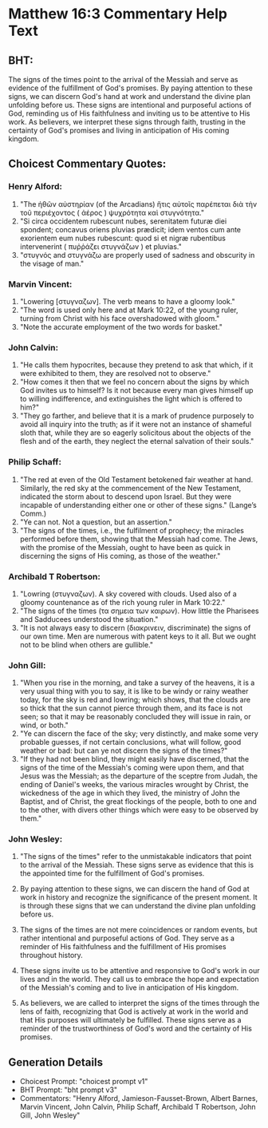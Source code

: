 # Matthew 16:3 Commentary Help Text

## BHT:
The signs of the times point to the arrival of the Messiah and serve as evidence of the fulfillment of God's promises. By paying attention to these signs, we can discern God's hand at work and understand the divine plan unfolding before us. These signs are intentional and purposeful actions of God, reminding us of His faithfulness and inviting us to be attentive to His work. As believers, we interpret these signs through faith, trusting in the certainty of God's promises and living in anticipation of His coming kingdom.

## Choicest Commentary Quotes:
### Henry Alford:
1. "The ἠθῶν αὐστηρίαν (of the Arcadians) ἥτις αὐτοῖς παρέπεται διὰ τὴν τοῦ περιέχοντος ( ἀέρος ) ψυχρότητα καὶ στυγνότητα." 
2. "Si circa occidentem rubescunt nubes, serenitatem futuræ diei spondent; concavus oriens pluvias prædicit; idem ventos cum ante exorientem eum nubes rubescunt: quod si et nigræ rubentibus intervenerint ( πυῤῥάζει στυγνάζων ) et pluvias." 
3. "στυγνός and στυγνάζω are properly used of sadness and obscurity in the visage of man."

### Marvin Vincent:
1. "Lowering [στυγναζων]. The verb means to have a gloomy look." 
2. "The word is used only here and at Mark 10:22, of the young ruler, turning from Christ with his face overshadowed with gloom." 
3. "Note the accurate employment of the two words for basket."

### John Calvin:
1. "He calls them hypocrites, because they pretend to ask that which, if it were exhibited to them, they are resolved not to observe."
2. "How comes it then that we feel no concern about the signs by which God invites us to himself? Is it not because every man gives himself up to willing indifference, and extinguishes the light which is offered to him?"
3. "They go farther, and believe that it is a mark of prudence purposely to avoid all inquiry into the truth; as if it were not an instance of shameful sloth that, while they are so eagerly solicitous about the objects of the flesh and of the earth, they neglect the eternal salvation of their souls."

### Philip Schaff:
1. "The red at even of the Old Testament betokened fair weather at hand. Similarly, the red sky at the commencement of the New Testament, indicated the storm about to descend upon Israel. But they were incapable of understanding either one or other of these signs." (Lange’s Comm.)
2. "Ye can not. Not a question, but an assertion."
3. "The signs of the times, i.e., the fulfilment of prophecy; the miracles performed before them, showing that the Messiah had come. The Jews, with the promise of the Messiah, ought to have been as quick in discerning the signs of His coming, as those of the weather."

### Archibald T Robertson:
1. "Lowring (στυγναζων). A sky covered with clouds. Used also of a gloomy countenance as of the rich young ruler in Mark 10:22."
2. "The signs of the times (τα σημεια των καιρων). How little the Pharisees and Sadducees understood the situation."
3. "It is not always easy to discern (διακρινειν, discriminate) the signs of our own time. Men are numerous with patent keys to it all. But we ought not to be blind when others are gullible."

### John Gill:
1. "When you rise in the morning, and take a survey of the heavens, it is a very usual thing with you to say, it is like to be windy or rainy weather today, for the sky is red and lowring; which shows, that the clouds are so thick that the sun cannot pierce through them, and its face is not seen; so that it may be reasonably concluded they will issue in rain, or wind, or both."
2. "Ye can discern the face of the sky; very distinctly, and make some very probable guesses, if not certain conclusions, what will follow, good weather or bad: but can ye not discern the signs of the times?"
3. "If they had not been blind, they might easily have discerned, that the signs of the time of the Messiah's coming were upon them, and that Jesus was the Messiah; as the departure of the sceptre from Judah, the ending of Daniel's weeks, the various miracles wrought by Christ, the wickedness of the age in which they lived, the ministry of John the Baptist, and of Christ, the great flockings of the people, both to one and to the other, with divers other things which were easy to be observed by them."

### John Wesley:
1. "The signs of the times" refer to the unmistakable indicators that point to the arrival of the Messiah. These signs serve as evidence that this is the appointed time for the fulfillment of God's promises.

2. By paying attention to these signs, we can discern the hand of God at work in history and recognize the significance of the present moment. It is through these signs that we can understand the divine plan unfolding before us.

3. The signs of the times are not mere coincidences or random events, but rather intentional and purposeful actions of God. They serve as a reminder of His faithfulness and the fulfillment of His promises throughout history.

4. These signs invite us to be attentive and responsive to God's work in our lives and in the world. They call us to embrace the hope and expectation of the Messiah's coming and to live in anticipation of His kingdom.

5. As believers, we are called to interpret the signs of the times through the lens of faith, recognizing that God is actively at work in the world and that His purposes will ultimately be fulfilled. These signs serve as a reminder of the trustworthiness of God's word and the certainty of His promises.


## Generation Details
- Choicest Prompt: "choicest prompt v1"
- BHT Prompt: "bht prompt v3"
- Commentators: "Henry Alford, Jamieson-Fausset-Brown, Albert Barnes, Marvin Vincent, John Calvin, Philip Schaff, Archibald T Robertson, John Gill, John Wesley"
